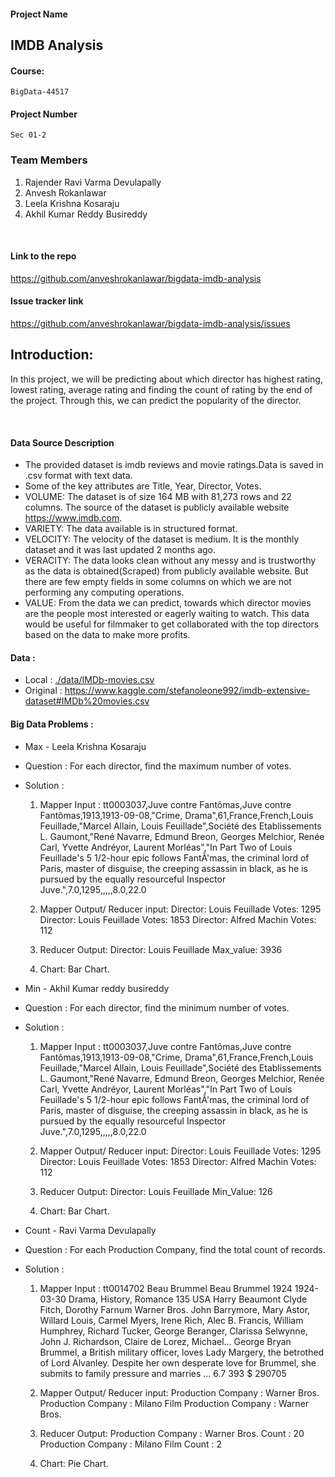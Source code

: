 #### Project Name
## IMDB Analysis

#### Course: 
```
BigData-44517
```

#### Project Number
```
Sec 01-2
```

### Team Members
1. Rajender Ravi Varma Devulapally
1. Anvesh Rokanlawar
1. Leela Krishna Kosaraju
1. Akhil Kumar Reddy Busireddy
<br/>

#### Link to the repo
https://github.com/anveshrokanlawar/bigdata-imdb-analysis



#### Issue tracker link
https://github.com/anveshrokanlawar/bigdata-imdb-analysis/issues

## Introduction:
 In this project, we will be predicting about which director has highest rating, lowest rating,    average rating and finding the count of rating by the end of the project. Through this, we can predict the popularity of the director.

<br/>

#### Data Source Description
- The provided dataset is imdb reviews and movie ratings.Data is saved in .csv format with text data.
- Some of the key attributes are Title, Year, Director, Votes.
- VOLUME: The dataset is of size 164 MB with 81,273 rows and 22 columns. The source of the dataset is publicly available website https://www.imdb.com.
- VARIETY: The data available is in structured format.
- VELOCITY: The velocity of the dataset is medium. It is the monthly dataset and it was last updated 2 months ago.
- VERACITY: The data looks clean without any messy and is trustworthy as the data is obtained(Scraped) from publicly available website. But there are few empty fields in some columns on which we are not performing any computing operations.
- VALUE: From the data we can predict, towards which director movies are the people most interested or eagerly waiting to watch. This data would be useful for filmmaker to get collaborated with the top directors based on the data to make more profits.

#### Data :
- Local : [./data/IMDb-movies.csv](./data/IMDb-movies.csv)
- Original : <https://www.kaggle.com/stefanoleone992/imdb-extensive-dataset#IMDb%20movies.csv>


#### Big Data Problems :

- Max - Leela Krishna Kosaraju
- Question : For each director, find the maximum number of votes.
- Solution : 
    1. Mapper Input : tt0003037,Juve contre Fantômas,Juve contre Fantômas,1913,1913-09-08,"Crime, Drama",61,France,French,Louis Feuillade,"Marcel Allain, Louis Feuillade",Société des Etablissements L. Gaumont,"René Navarre, Edmund Breon, Georges Melchior, Renée Carl, Yvette Andréyor, Laurent Morléas","In Part Two of Louis Feuillade's 5 1/2-hour epic follows FantÃ'mas, the criminal lord of Paris, master of disguise, the creeping assassin in black, as he is pursued by the equally resourceful Inspector Juve.",7.0,1295,,,,,8.0,22.0 
    
    2. Mapper Output/ Reducer input:
    Director: Louis Feuillade       Votes: 1295
    Director: Louis Feuillade      Votes: 1853
    Director: Alfred Machin       Votes: 112

    3. Reducer Output:
    Director: Louis Feuillade       Max_value: 3936

    4. Chart: Bar Chart.
   
- Min - Akhil Kumar reddy busireddy
- Question : For each director, find the minimum number of votes.
- Solution : 
    1. Mapper Input : tt0003037,Juve contre Fantômas,Juve contre Fantômas,1913,1913-09-08,"Crime, Drama",61,France,French,Louis Feuillade,"Marcel Allain, Louis Feuillade",Société des Etablissements L. Gaumont,"René Navarre, Edmund Breon, Georges Melchior, Renée Carl, Yvette Andréyor, Laurent Morléas","In Part Two of Louis Feuillade's 5 1/2-hour epic follows FantÃ'mas, the criminal lord of Paris, master of disguise, the creeping assassin in black, as he is pursued by the equally resourceful Inspector Juve.",7.0,1295,,,,,8.0,22.0 
    
    2. Mapper Output/ Reducer input:
    Director: Louis Feuillade       Votes: 1295
    Director: Louis Feuillade      Votes: 1853
    Director: Alfred Machin       Votes: 112

    3. Reducer Output:
    Director: Louis Feuillade       Min_Value: 126

    4. Chart: Bar Chart.


- Count - Ravi Varma Devulapally
- Question : For each Production Company, find the total count of records.
- Solution : 
     1. Mapper Input : tt0014702	Beau Brummel	Beau Brummel	1924	1924-03-30	Drama, History, Romance	135	USA		Harry Beaumont	Clyde Fitch, Dorothy Farnum	Warner Bros.	John Barrymore, Mary Astor, Willard Louis, Carmel Myers, Irene Rich, Alec B. Francis, William Humphrey, Richard Tucker, George Beranger, Clarissa Selwynne, John J. Richardson, Claire de Lorez, Michael...	George Bryan Brummel, a British military officer, loves Lady Margery, the betrothed of Lord Alvanley. Despite her own desperate love for Brummel, she submits to family pressure and marries ...	6.7	393		$ 290705
    
    2. Mapper Output/ Reducer input:
    Production Company : Warner Bros.
    Production Company : Milano Film
    Production Company : Warner Bros.

    3. Reducer Output:
    Production Company : Warner Bros.      Count : 20
    Production Company : Milano Film        Count : 2

    4. Chart: Pie Chart.